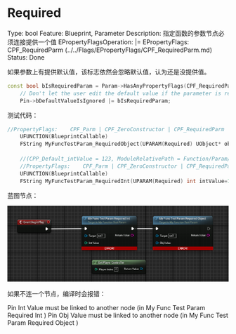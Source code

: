 # Required

Type: bool
Feature: Blueprint, Parameter
Description: 指定函数的参数节点必须连接提供一个值
EPropertyFlagsOperation: |=
EPropertyFlags: CPF_RequiredParm (../../Flags/EPropertyFlags/CPF_RequiredParm.md)
Status: Done

如果参数上有提供默认值，该标志依然会忽略默认值，认为还是没提供值。

```cpp
const bool bIsRequiredParam = Param->HasAnyPropertyFlags(CPF_RequiredParm);
	// Don't let the user edit the default value if the parameter is required to be explicit.
	Pin->bDefaultValueIsIgnored |= bIsRequiredParam;
```

测试代码：

```cpp
//PropertyFlags:	CPF_Parm | CPF_ZeroConstructor | CPF_RequiredParm | CPF_NoDestructor | CPF_HasGetValueTypeHash | CPF_NativeAccessSpecifierPublic 
	UFUNCTION(BlueprintCallable)
	FString MyFuncTestParam_RequiredObject(UPARAM(Required) UObject* objValue);

	//(CPP_Default_intValue = 123, ModuleRelativePath = Function/Param/MyFunction_TestParam.h)
	//PropertyFlags:	CPF_Parm | CPF_ZeroConstructor | CPF_RequiredParm | CPF_IsPlainOldData | CPF_NoDestructor | CPF_HasGetValueTypeHash | CPF_NativeAccessSpecifierPublic 
	UFUNCTION(BlueprintCallable)
	FString MyFuncTestParam_RequiredInt(UPARAM(Required) int intValue=123);
```

蓝图节点：

![Untitled](Required/Untitled.png)

如果不连一个节点，编译时会报错：

Pin  Int Value  must be linked to another node (in  My Func Test Param Required Int )
Pin  Obj Value  must be linked to another node (in  My Func Test Param Required Object )